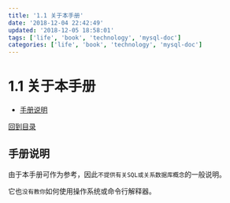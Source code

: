 ```yaml
---
title: '1.1 关于本手册'
date: '2018-12-04 22:42:49'
updated: '2018-12-05 18:58:01'
tags: ['life', 'book', 'technology', 'mysql-doc']
categories: ['life', 'book', 'technology', 'mysql-doc']
---
```

# 1.1 关于本手册
<!-- MarkdownTOC -->

- [手册说明](#%E6%89%8B%E5%86%8C%E8%AF%B4%E6%98%8E)

<!-- /MarkdownTOC -->
[回到目录](../index.md)
## 手册说明
由于本手册可作为参考，因此`不提供有关SQL或关系数据库概念`的一般说明。

它也`没有教你`如何使用操作系统或命令行解释器。

